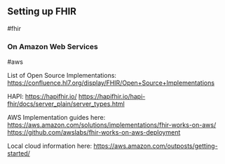 ## Setting up FHIR
#fhir

### On Amazon Web Services
#aws

List of Open Source Implementations:
https://confluence.hl7.org/display/FHIR/Open+Source+Implementations

HAPI:
https://hapifhir.io/
https://hapifhir.io/hapi-fhir/docs/server_plain/server_types.html

AWS Implementation guides here: 
https://aws.amazon.com/solutions/implementations/fhir-works-on-aws/
https://github.com/awslabs/fhir-works-on-aws-deployment

Local cloud information here:
https://aws.amazon.com/outposts/getting-started/